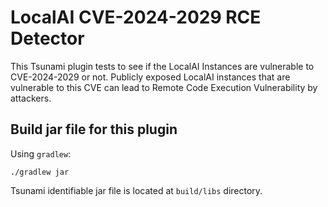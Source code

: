 # LocalAI CVE-2024-2029 RCE Detector

This Tsunami plugin tests to see if the LocalAI Instances are vulnerable to
CVE-2024-2029 or not. Publicly exposed LocalAI instances that are vulnerable to
this CVE can lead to Remote Code Execution Vulnerability by attackers.

## Build jar file for this plugin

Using `gradlew`:

```shell
./gradlew jar
```

Tsunami identifiable jar file is located at `build/libs` directory.
